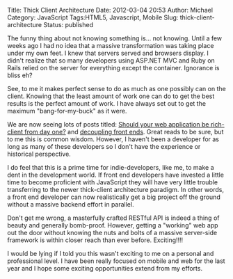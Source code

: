 Title: Thick Client Architecture
Date: 2012-03-04 20:53
Author: Michael
Category: JavaScript 
Tags:HTML5, Javascript, Mobile
Slug: thick-client-architecture
Status: published

The funny thing about not knowing something is... not knowing. Until a
few weeks ago I had no idea that a massive transformation was taking
place under my own feet. I knew that servers served and browsers
display. I didn't realize that so many developers using ASP.NET MVC and
Ruby on Rails relied on the server for everything except the container.
Ignorance is bliss eh?

See, to me it makes perfect sense to do as much as one possibly can on
the client. Knowing that the least amount of work one can do to get the
best results is the perfect amount of work. I have always set out to get
the maximum "bang-for-my-buck" as it were.

We are now seeing lots of posts titled: [Should your web application be
rich-client from day
one?](http://fhwang.net/2012/03/05/Should-your-web-application-be-rich-client-from-day-one)
and [decoupling front
ends](http://eliperelman.com/blog/2012/03/03/decoupling-front-ends/).
Great reads to be sure, but to me this is common wisdom. However, I
haven't been a developer for as long as many of these developers so I
don't have the experience or historical perspective.

I do feel that this is a prime time for indie-developers, like me, to
make a dent in the development world. If front end developers have
invested a little time to become proficient with JavaScript they will
have very little trouble transferring to the newer thick-client
architecture paradigm. In other words, a front end developer can now
realistically get a big project off the ground without a massive backend
effort in parallel.

Don't get me wrong, a masterfully crafted RESTful API is indeed a thing
of beauty and generally bomb-proof. However, getting a "working" web app
out the door without knowing the nuts and bolts of a massive server-side
framework is within closer reach than ever before. Exciting!!!!

I would be lying if I told you this wasn't exciting to me on a personal
and professional level. I have been really focused on mobile and web for
the last year and I hope some exciting opportunities extend from my
efforts.
